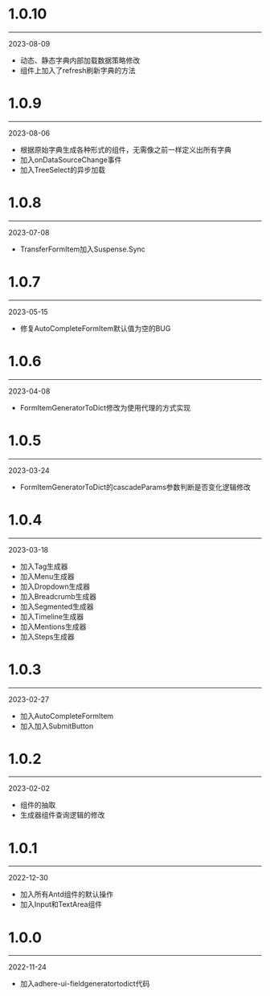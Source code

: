 # 1.0.10

***

2023-08-09

* 动态、静态字典内部加载数据策略修改
* 组件上加入了refresh刷新字典的方法

# 1.0.9

***

2023-08-06

* 根据原始字典生成各种形式的组件，无需像之前一样定义出所有字典
* 加入onDataSourceChange事件
* 加入TreeSelect的异步加载

# 1.0.8

***

2023-07-08

* TransferFormItem加入Suspense.Sync

# 1.0.7

***

2023-05-15

* 修复AutoCompleteFormItem默认值为空的BUG

# 1.0.6

***

2023-04-08

* FormItemGeneratorToDict修改为使用代理的方式实现

# 1.0.5

***

2023-03-24

* FormItemGeneratorToDict的cascadeParams参数判断是否变化逻辑修改

# 1.0.4

***

2023-03-18

* 加入Tag生成器
* 加入Menu生成器
* 加入Dropdown生成器
* 加入Breadcrumb生成器
* 加入Segmented生成器
* 加入Timeline生成器
* 加入Mentions生成器
* 加入Steps生成器

# 1.0.3

***

2023-02-27

* 加入AutoCompleteFormItem
* 加入加入SubmitButton

# 1.0.2

***

2023-02-02

* 组件的抽取
* 生成器组件查询逻辑的修改

# 1.0.1

***

2022-12-30

* 加入所有Antd组件的默认操作
* 加入Input和TextArea组件

# 1.0.0

***

2022-11-24

* 加入adhere-ui-fieldgeneratortodict代码
